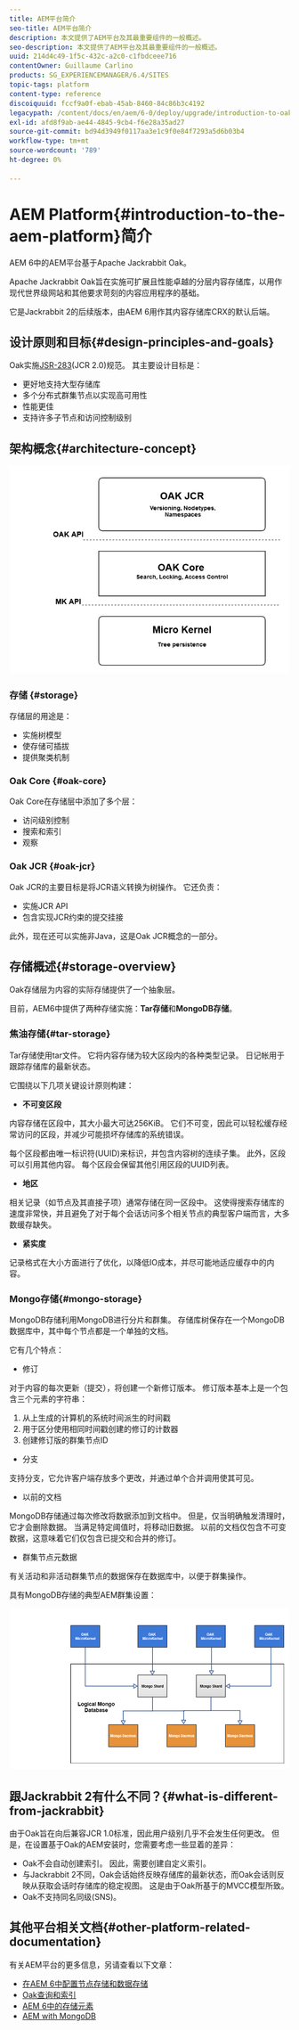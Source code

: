 ```yaml
---
title: AEM平台简介
seo-title: AEM平台简介
description: 本文提供了AEM平台及其最重要组件的一般概述。
seo-description: 本文提供了AEM平台及其最重要组件的一般概述。
uuid: 214d4c49-1f5c-432c-a2c0-c1fbdceee716
contentOwner: Guillaume Carlino
products: SG_EXPERIENCEMANAGER/6.4/SITES
topic-tags: platform
content-type: reference
discoiquuid: fccf9a0f-ebab-45ab-8460-84c86b3c4192
legacypath: /content/docs/en/aem/6-0/deploy/upgrade/introduction-to-oak
exl-id: afd8f9ab-ae44-4845-9cb4-f6e28a35ad27
source-git-commit: bd94d3949f0117aa3e1c9f0e84f7293a5d6b03b4
workflow-type: tm+mt
source-wordcount: '789'
ht-degree: 0%

---
```


# AEM Platform{#introduction-to-the-aem-platform}简介

AEM 6中的AEM平台基于Apache Jackrabbit Oak。

Apache Jackrabbit Oak旨在实施可扩展且性能卓越的分层内容存储库，以用作现代世界级网站和其他要求苛刻的内容应用程序的基础。

它是Jackrabbit 2的后续版本，由AEM 6用作其内容存储库CRX的默认后端。

## 设计原则和目标{#design-principles-and-goals}

Oak实施[JSR-283](https://www.day.com/day/en/products/jcr/jsr-283.html)(JCR 2.0)规范。 其主要设计目标是：

* 更好地支持大型存储库
* 多个分布式群集节点以实现高可用性
* 性能更佳
* 支持许多子节点和访问控制级别

## 架构概念{#architecture-concept}

![chlimage_1-84](assets/chlimage_1-84.png)

### 存储 {#storage}

存储层的用途是：

* 实施树模型
* 使存储可插拔
* 提供聚类机制

### Oak Core {#oak-core}

Oak Core在存储层中添加了多个层：

* 访问级别控制
* 搜索和索引
* 观察

### Oak JCR {#oak-jcr}

Oak JCR的主要目标是将JCR语义转换为树操作。 它还负责：

* 实施JCR API
* 包含实现JCR约束的提交挂接

此外，现在还可以实施非Java，这是Oak JCR概念的一部分。

## 存储概述{#storage-overview}

Oak存储层为内容的实际存储提供了一个抽象层。

目前，AEM6中提供了两种存储实施：**Tar存储**&#x200B;和&#x200B;**MongoDB存储**。

### 焦油存储{#tar-storage}

Tar存储使用tar文件。 它将内容存储为较大区段内的各种类型记录。 日记帐用于跟踪存储库的最新状态。

它围绕以下几项关键设计原则构建：

* **不可变区段**

内容存储在区段中，其大小最大可达256KiB。 它们不可变，因此可以轻松缓存经常访问的区段，并减少可能损坏存储库的系统错误。

每个区段都由唯一标识符(UUID)来标识，并包含内容树的连续子集。 此外，区段可以引用其他内容。 每个区段会保留其他引用区段的UUID列表。

* **地区**

相关记录（如节点及其直接子项）通常存储在同一区段中。 这使得搜索存储库的速度非常快，并且避免了对于每个会话访问多个相关节点的典型客户端而言，大多数缓存缺失。

* **紧实度**

记录格式在大小方面进行了优化，以降低IO成本，并尽可能地适应缓存中的内容。

### Mongo存储{#mongo-storage}

MongoDB存储利用MongoDB进行分片和群集。 存储库树保存在一个MongoDB数据库中，其中每个节点都是一个单独的文档。

它有几个特点：

* 修订

对于内容的每次更新（提交），将创建一个新修订版本。 修订版本基本上是一个包含三个元素的字符串：

1. 从上生成的计算机的系统时间派生的时间戳
1. 用于区分使用相同时间戳创建的修订的计数器
1. 创建修订版的群集节点ID

* 分支

支持分支，它允许客户端存放多个更改，并通过单个合并调用使其可见。

* 以前的文档

MongoDB存储通过每次修改将数据添加到文档中。 但是，仅当明确触发清理时，它才会删除数据。 当满足特定阈值时，将移动旧数据。 以前的文档仅包含不可变数据，这意味着它们仅包含已提交和合并的修订。

* 群集节点元数据

有关活动和非活动群集节点的数据保存在数据库中，以便于群集操作。

具有MongoDB存储的典型AEM群集设置：

![chlimage_1-85](assets/chlimage_1-85.png)

## 跟Jackrabbit 2有什么不同？{#what-is-different-from-jackrabbit}

由于Oak旨在向后兼容JCR 1.0标准，因此用户级别几乎不会发生任何更改。 但是，在设置基于Oak的AEM安装时，您需要考虑一些显着的差异：

* Oak不会自动创建索引。 因此，需要创建自定义索引。
* 与Jackrabbit 2不同，Oak会话始终反映存储库的最新状态，而Oak会话则反映从获取会话时存储库的稳定视图。 这是由于Oak所基于的MVCC模型所致。
* Oak不支持同名同级(SNS)。

## 其他平台相关文档{#other-platform-related-documentation}

有关AEM平台的更多信息，另请查看以下文章：

* [在AEM 6中配置节点存储和数据存储](/help/sites-deploying/data-store-config.md)
* [Oak查询和索引](/help/sites-deploying/queries-and-indexing.md)
* [AEM 6中的存储元素](/help/sites-deploying/storage-elements-in-aem-6.md)
* [AEM with MongoDB](/help/sites-deploying/aem-with-mongodb.md)
